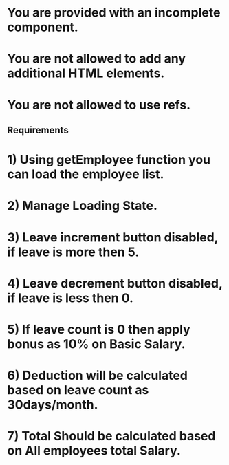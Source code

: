 # You are provided with an incomplete <EmployeeData /> component.

# You are not allowed to add any additional HTML elements.

# You are not allowed to use refs.

## Requirements

# 1) Using getEmployee function you can load the employee list.

# 2) Manage Loading State.

# 3) Leave increment button disabled, if leave is more then 5.

# 4) Leave decrement button disabled, if leave is less then 0.

# 5) If leave count is 0 then apply bonus as 10% on Basic Salary.

# 6) Deduction will be calculated based on leave count as 30days/month.

# 7) Total Should be calculated based on All employees total Salary.
